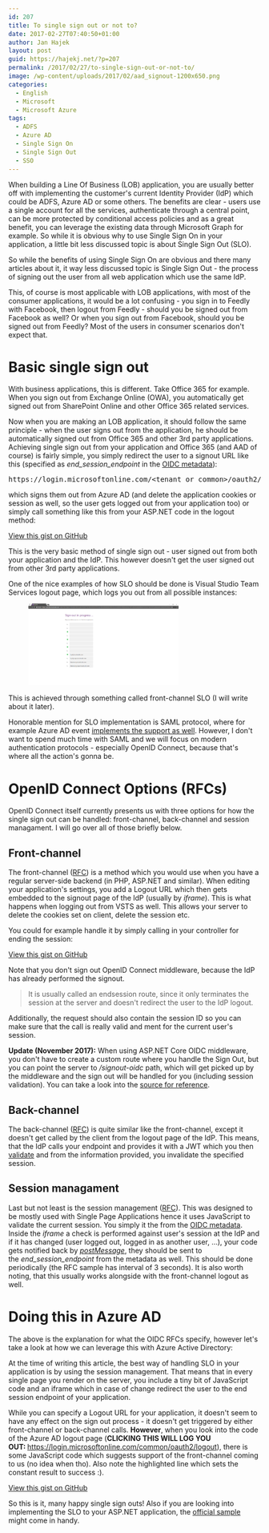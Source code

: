 ```yaml
---
id: 207
title: To single sign out or not to?
date: 2017-02-27T07:40:50+01:00
author: Jan Hajek
layout: post
guid: https://hajekj.net/?p=207
permalink: /2017/02/27/to-single-sign-out-or-not-to/
image: /wp-content/uploads/2017/02/aad_signout-1200x650.png
categories:
  - English
  - Microsoft
  - Microsoft Azure
tags:
  - ADFS
  - Azure AD
  - Single Sign On
  - Single Sign Out
  - SSO
---
```


<p>When building a Line Of Business (LOB) application, you are usually better off with implementing the customer's current Identity Provider (IdP) which could be ADFS, Azure AD or some others. The benefits are clear - users use a single account for all the services, authenticate through a central point, can be more protected by conditional access policies and as a great benefit, you can leverage the existing data through Microsoft Graph for example. So while it is obvious why to use Single Sign On in your application, a little bit less discussed topic is about Single Sign Out (SLO).</p>



<!--more-->



<p>So while the benefits of using Single Sign On are obvious and there many articles about it, it way less discussed topic is Single Sign Out - the process of signing out the user from all web application which use the same IdP.</p>



<p>This, of course is most applicable with LOB applications, with most of the consumer applications, it would be a lot confusing - you sign in to Feedly with Facebook, then logout from Feedly - should you be signed out from Facebook as well? Or when you sign out from Facebook, should you be signed out from Feedly? Most of the users in consumer scenarios don't expect that.</p>



<h1>Basic single sign out</h1>



<p>With business applications, this is different. Take Office 365 for example. When you sign out from Exchange Online (OWA), you automatically get signed out from SharePoint Online and other Office 365 related services.</p>



<p>Now when you are making an LOB application, it should follow the same principle - when the user signs out from the application, he should be automatically signed out from Office 365 and other 3rd party applications. Achieving single sign out from your application and Office 365 (and AAD of course) is fairly simple, you simply redirect the user to a signout URL like this (specified as <em>end_session_endpoint</em> in the&nbsp;<a href="https://login.microsoftonline.com/common/.well-known/openid-configuration">OIDC metadata</a>):</p>


<!-- wp:preformatted {"coblocks":[]} -->
<pre class="wp-block-preformatted">https://login.microsoftonline.com/&lt;tenant or common&gt;/oauth2/logout?post_logout_redirect_uri=&lt;optional_uri&gt;</pre>
<!-- /wp:preformatted -->


<p>which signs them out from Azure AD (and delete the application cookies or session as well, so the user gets logged out from your application too) or simply call something like this from your ASP.NET code in the logout method:</p>


<!-- wp:coblocks/gist {"url":"https://gist.github.com/hajekj/17ab3a7a18b1ad545ff000252dc35451","file":"207-1.cs","coblocks":[]} -->
<div class="wp-block-coblocks-gist"><script src="https://gist.github.com/hajekj/17ab3a7a18b1ad545ff000252dc35451.js?file=207-1.cs"></script><noscript><a href="https://gist.github.com/hajekj/17ab3a7a18b1ad545ff000252dc35451#file-207-1-cs">View this gist on GitHub</a></noscript></div>
<!-- /wp:coblocks/gist -->


<p>This is the very basic method of single sign out - user signed out from both your application and the IdP. This however doesn't get the user signed out from other 3rd party applications.</p>



<p>One of the nice examples of how SLO should be done is Visual Studio Team Services logout page, which logs you out from all possible instances:</p>


<!-- wp:image {"id":210,"align":"center","linkDestination":"custom","coblocks":[]} -->
<div class="wp-block-image"><figure class="aligncenter"><a href="/uploads/2017/02/vsts_slo.png"><img src="/uploads/2017/02/vsts_slo-300x163.png" alt="" class="wp-image-210"/></a></figure></div>
<!-- /wp:image -->


<p>This is achieved through something called front-channel SLO (I will write about it later).</p>



<p>Honorable mention for SLO implementation is SAML protocol, where for example Azure AD event <a href="https://docs.microsoft.com/en-us/azure/active-directory/develop/active-directory-single-sign-out-protocol-reference">implements the support as well</a>. However, I don't want to spend much time with SAML and we will focus on modern authentication protocols - especially OpenID Connect, because that's where all the action's gonna be.</p>



<h1>OpenID Connect Options (RFCs)</h1>



<p>OpenID Connect itself currently presents us with three options for how the single sign out can be handled: front-channel, back-channel and session managament. I will go over all of those briefly below.</p>



<h2>Front-channel</h2>



<p>The front-channel (<a href="http://openid.net/specs/openid-connect-frontchannel-1_0.html">RFC</a>) is a method which you would use when you have a regular server-side backend (in PHP, ASP.NET and similar). When editing your application's settings, you add a Logout URL which then gets embedded to the signout page of the IdP (usually by <em>iframe</em>). This is what happens when logging out from VSTS as well. This allows your server to delete the cookies set on client, delete the session etc.</p>



<p>You could for example handle it by simply calling in your controller for ending the session:</p>


<!-- wp:coblocks/gist {"url":"https://gist.github.com/hajekj/17ab3a7a18b1ad545ff000252dc35451","file":"207-2.cs","coblocks":[]} -->
<div class="wp-block-coblocks-gist"><script src="https://gist.github.com/hajekj/17ab3a7a18b1ad545ff000252dc35451.js?file=207-2.cs"></script><noscript><a href="https://gist.github.com/hajekj/17ab3a7a18b1ad545ff000252dc35451#file-207-2-cs">View this gist on GitHub</a></noscript></div>
<!-- /wp:coblocks/gist -->


<p>Note that you don't sign out OpenID Connect middleware, because the IdP has already performed the signout.</p>


<!-- wp:quote {"coblocks":[]} -->
<blockquote class="wp-block-quote"><p>It is usually called an endsession route, since it only terminates the session at the server and doesn't redirect the user to the IdP logout.</p></blockquote>
<!-- /wp:quote -->


<p>Additionally, the request should also contain the session ID so you can make sure that the call is really valid and ment for the current user's session.</p>



<p><strong>Update (November 2017):</strong> When using ASP.NET Core OIDC middleware, you don't have to create a custom route where you handle the Sign Out, but you can point the server to <em>/signout-oidc</em> path, which will get picked up by the middleware and the sign out will be handled for you (including session validation). You can take a look into the <a href="https://github.com/aspnet/Security/blob/bd07f8b683ce793490d108b2310fa6112953d172/src/Microsoft.AspNetCore.Authentication.OpenIdConnect/OpenIdConnectHandler.cs#L91">source for reference</a>.</p>



<h2>Back-channel</h2>



<p>The back-channel (<a href="https://openid.net/specs/openid-connect-backchannel-1_0.html">RFC</a>) is quite similar like the front-channel, except it doesn't get called by the client from the logout page of the IdP. This means, that the IdP calls your endpoint and provides it with a JWT which you then <a href="https://openid.net/specs/openid-connect-backchannel-1_0.html#Validation">validate</a>&nbsp;and from the information provided, you invalidate the specified session.</p>



<h2>Session managament</h2>



<p>Last but not least is the session management (<a href="https://openid.net/specs/openid-connect-session-1_0.html">RFC</a>). This was designed to be mostly used with Single Page Applications hence it uses JavaScript to validate the current session. You simply it&nbsp;the from the <a href="https://login.microsoftonline.com/common/.well-known/openid-configuration">OIDC metadata</a>. Inside the&nbsp;<em>iframe</em> a check is performed against user's session at the IdP and if it has changed (user logged out, logged in as another user, ...), your code gets notified back by <em><a href="https://developer.mozilla.org/en-US/docs/Web/API/Window/postMessage">postMessage</a></em>, they should be sent to the&nbsp;<em>end_session_endpoint</em> from the metadata as well. This should be done periodically (the RFC sample has interval of 3 seconds). It is also worth noting, that this usually works alongside with the front-channel logout as well.</p>



<h1>Doing this in Azure AD</h1>



<p>The above is the explanation for what the OIDC RFCs specify, however let's take a look at how we can leverage this with Azure Active Directory:</p>



<p>At the time of writing this article, the best way of handling SLO in your application is by using the session management. That means that in every single page you render&nbsp;on the server, you include a tiny bit of JavaScript code and an iframe which in case of change redirect the user to the end session endpoint of your application.</p>



<p>While you can specify a Logout URL for your application, it doesn't seem to have any effect on the sign out process - it doesn't get triggered by either front-channel or back-channel calls.&nbsp;<strong>However</strong>, when you look into the code of the Azure AD logout page (<strong>CLICKING THIS WILL LOG YOU OUT:&nbsp;</strong><a href="https://login.microsoftonline.com/common/oauth2/logout">https://login.microsoftonline.com/common/oauth2/logout</a>), there is some JavaScript code which suggests support of the front-channel coming to us (no idea when tho). Also note the highlighted line which sets the constant result to success :).</p>


<!-- wp:coblocks/gist {"url":"https://gist.github.com/hajekj/17ab3a7a18b1ad545ff000252dc35451","file":"207-3.js","coblocks":[]} -->
<div class="wp-block-coblocks-gist"><script src="https://gist.github.com/hajekj/17ab3a7a18b1ad545ff000252dc35451.js?file=207-3.js"></script><noscript><a href="https://gist.github.com/hajekj/17ab3a7a18b1ad545ff000252dc35451#file-207-3-js">View this gist on GitHub</a></noscript></div>
<!-- /wp:coblocks/gist -->


<p>So this is it, many happy single sign outs! Also if you are looking into implementing the SLO to your ASP.NET application, the <a href="https://github.com/Azure-Samples/active-directory-dotnet-web-single-sign-out">official sample</a> might come in handy.</p>
